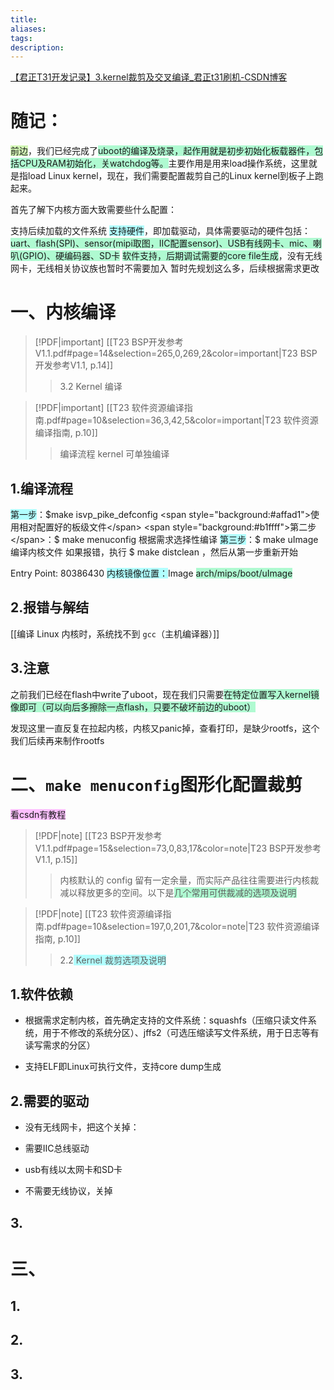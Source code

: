 ```yaml
---
title: 
aliases: 
tags: 
description:
---
```

[【君正T31开发记录】3.kernel裁剪及交叉编译\_君正t31刷机-CSDN博客](https://blog.csdn.net/qq_42425882/article/details/143661227?spm=1001.2101.3001.6650.4&utm_medium=distribute.pc_relevant.none-task-blog-2%7Edefault%7EBlogCommendFromBaidu%7ECtr-4-143661227-blog-143644523.235%5Ev43%5Epc_blog_bottom_relevance_base3&depth_1-utm_source=distribute.pc_relevant.none-task-blog-2%7Edefault%7EBlogCommendFromBaidu%7ECtr-4-143661227-blog-143644523.235%5Ev43%5Epc_blog_bottom_relevance_base3&utm_relevant_index=8)
# 随记：
<span style="background:#d3f8b6">前边</span>，我们已经完成了<span style="background:#affad1">uboot的编译及烧录，起作用就是初步初始化板载器件，包括CPU及RAM初始化，关watchdog等。</span>主要作用是用来load操作系统，这里就是指load Linux kernel，现在，我们需要配置裁剪自己的Linux kernel到板子上跑起来。

首先了解下内核方面大致需要些什么配置：

支持后续加载的文件系统
<span style="background:#b1ffff">支持硬件</span>，即加载驱动，具体需要驱动的硬件包括：<span style="background:#affad1">uart、flash(SPI)、sensor(mipi取图，IIC配置sensor)、USB有线网卡、mic、喇叭(GPIO)、硬编码器、SD卡</span>
<span style="background:#affad1">软件支持，后期调试需要的core file生成</span>，没有无线网卡，无线相关协议族也暂时不需要加入
暂时先规划这么多，后续根据需求更改


# 一、内核编译

> [!PDF|important] [[T23 BSP开发参考V1.1.pdf#page=14&selection=265,0,269,2&color=important|T23 BSP开发参考V1.1, p.14]]
> > 3.2 Kernel 编译


> [!PDF|important] [[T23 软件资源编译指南.pdf#page=10&selection=36,3,42,5&color=important|T23 软件资源编译指南, p.10]]
> >  编译流程 kernel 可单独编译
> 
> 

## 1.编译流程

<span style="background:#b1ffff">第一步</span>：$make isvp_pike_defconfig <span style="background:#affad1">使用相对配置好的板级文件</span>
<span style="background:#b1ffff">第二步</span>：$ make menuconfig 根据需求选择性编译
<span style="background:#b1ffff">第三步</span>：$ make uImage 编译内核文件
如果报错，执行 $ make distclean ，然后从第一步重新开始


Entry Point:  80386430
<span style="background:#b1ffff">内核镜像位置：</span>Image <span style="background:#affad1">arch/mips/boot/uImage</span>

## 2.报错与解结
 [[编译 Linux 内核时，系统找不到 `gcc`（主机编译器）]]


## 3.注意
之前我们已经在flash中write了uboot，现在我们只需要<span style="background:#affad1">在特定位置写入kernel镜像即可（可以向后多擦除一点flash，只要不破坏前边的uboot）</span>


发现这里一直反复在拉起内核，内核又panic掉，查看打印，是缺少rootfs，这个我们后续再来制作rootfs

# 二、`make menuconfig`图形化配置裁剪

<span style="background:#fdbfff">看csdn有教程</span>

> [!PDF|note] [[T23 BSP开发参考V1.1.pdf#page=15&selection=73,0,83,17&color=note|T23 BSP开发参考V1.1, p.15]]
> > 内核默认的 config 留有一定余量，而实际产品往往需要进行内核裁减以释放更多的空间。以下是<span style="background:#affad1">几个常用可供裁减的选项及说明</span>
> 
> 

> [!PDF|note] [[T23 软件资源编译指南.pdf#page=10&selection=197,0,201,7&color=note|T23 软件资源编译指南, p.10]]
> > 2.2<span style="background:#b1ffff"> Kernel 裁剪选项及说明</span>
> 
> 



## 1.软件依赖

- 根据需求定制内核，首先确定支持的文件系统：squashfs（压缩只读文件系统，用于不修改的系统分区）、jffs2（可选压缩读写文件系统，用于日志等有读写需求的分区）

- 支持ELF即Linux可执行文件，支持core dump生成

## 2.需要的驱动
 - 没有无线网卡，把这个关掉：

- 需要IIC总线驱动

- usb有线以太网卡和SD卡

- 不需要无线协议，关掉

## 3.






# 三、

## 1.



## 2.




## 3.




